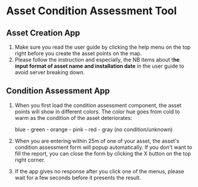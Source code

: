 # **Asset Condition Assessment Tool**

## **Asset Creation App**

1.  Make sure you read the user guide by clicking the help menu on the top right before you create the asset points on the map.
2.  Please follow the instruction and especially, the NB items about t**he input format of asset name and installation date** in the user guide to avoid server breaking down.

## Condition Assessment App

1.  When you first load the condition assessment component, the asset points will show in different colors. The color hue goes from cold to warm as the condition of the asset deteriorates:

    blue - green - orange - pink - red - gray (no condition/unknown)

2.  When you are entering within 25m of one of your asset, the asset's condition assessment form will popup automatically. If you don't want to fill the report, you can close the form by clicking the X button on the top right corner.

3.  If the app gives no response after you click one of the menus, please wait for a few seconds before it presents the result.

